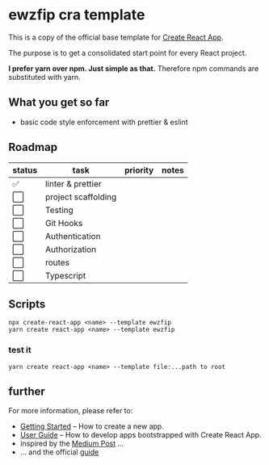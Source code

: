 # ewzfip cra template

This is a copy of the official base template for [Create React App](https://github.com/facebook/create-react-app).

The purpose is to get a consolidated start point for every React project.

**I prefer yarn over npm. Just simple as that.** Therefore npm commands are substituted with yarn.

## What you get so far

- basic code style enforcement with prettier & eslint

## Roadmap

| status               | task                | priority | notes |
| -------------------- | ------------------- | -------- | ----- |
| :white_check_mark:   | linter & prettier   |          |       |
| :white_large_square: | project scaffolding |          |       |
| :white_large_square: | Testing             |          |       |
| :white_large_square: | Git Hooks           |          |       |
| :white_large_square: | Authentication      |          |       |
| :white_large_square: | Authorization       |          |       |
| :white_large_square: | routes              |          |       |
| :white_large_square: | Typescript          |          |       |

## Scripts

`npx create-react-app <name> --template ewzfip` <br>
`yarn create react-app <name> --template ewzfip`

### test it

`yarn create react-app <name> --template file:...path to root`

## further

For more information, please refer to:

- [Getting Started](https://create-react-app.dev/docs/getting-started) – How to create a new app.
- [User Guide](https://create-react-app.dev) – How to develop apps bootstrapped with Create React App.
- inspired by the [Medium Post](https://medium.com/react-courses/setting-up-professional-react-project-with-must-have-reactjs-libraries-2020-9358edf9acb3) ...
- ... and the official [guide](https://create-react-app.dev/docs/custom-templates/)
